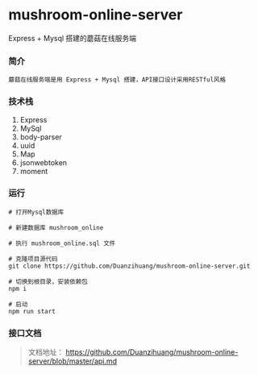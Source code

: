 # mushroom-online-server
Express + Mysql 搭建的蘑菇在线服务端

### 简介

```
蘑菇在线服务端是用 Express + Mysql 搭建，API接口设计采用RESTful风格
```

### 技术栈

1. Express
2. MySql
3. body-parser
4. uuid
5. Map
6. jsonwebtoken
7. moment

### 运行

```
# 打开Mysql数据库

# 新建数据库 mushroom_online

# 执行 mushroom_online.sql 文件

# 克隆项目源代码 
git clone https://github.com/Duanzihuang/mushroom-online-server.git
	
# 切换到根目录，安装依赖包
npm i
	
# 启动
npm run start
```

### 接口文档

> 文档地址： https://github.com/Duanzihuang/mushroom-online-server/blob/master/api.md

